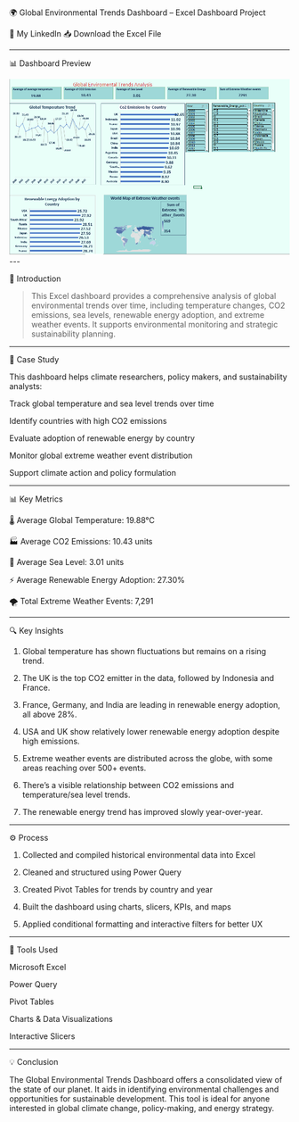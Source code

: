 

🌍 Global Environmental Trends Dashboard – Excel Dashboard Project

🔗 My LinkedIn
📥 Download the Excel File


---

📊 Dashboard Preview

<img src="https://github.com/ahmadyase1234/global-environmental-trends/blob/main/global%20environmental%20%20trends%20analysis.PNG" width="1000">
---

📝 Introduction

> This Excel dashboard provides a comprehensive analysis of global environmental trends over time, including temperature changes, CO2 emissions, sea levels, renewable energy adoption, and extreme weather events. It supports environmental monitoring and strategic sustainability planning.




---

🎯 Case Study

This dashboard helps climate researchers, policy makers, and sustainability analysts:

Track global temperature and sea level trends over time

Identify countries with high CO2 emissions

Evaluate adoption of renewable energy by country

Monitor global extreme weather event distribution

Support climate action and policy formulation



---

📊 Key Metrics

🌡️ Average Global Temperature: 19.88°C

🏭 Average CO2 Emissions: 10.43 units

🌊 Average Sea Level: 3.01 units

⚡ Average Renewable Energy Adoption: 27.30%

🌪️ Total Extreme Weather Events: 7,291



---

🔍 Key Insights

1. Global temperature has shown fluctuations but remains on a rising trend.


2. The UK is the top CO2 emitter in the data, followed by Indonesia and France.


3. France, Germany, and India are leading in renewable energy adoption, all above 28%.


4. USA and UK show relatively lower renewable energy adoption despite high emissions.


5. Extreme weather events are distributed across the globe, with some areas reaching over 500+ events.


6. There’s a visible relationship between CO2 emissions and temperature/sea level trends.


7. The renewable energy trend has improved slowly year-over-year.




---

⚙️ Process

1. Collected and compiled historical environmental data into Excel


2. Cleaned and structured using Power Query


3. Created Pivot Tables for trends by country and year


4. Built the dashboard using charts, slicers, KPIs, and maps


5. Applied conditional formatting and interactive filters for better UX




---

🧰 Tools Used

Microsoft Excel

Power Query

Pivot Tables

Charts & Data Visualizations

Interactive Slicers



---

💡 Conclusion

The Global Environmental Trends Dashboard offers a consolidated view of the state of our planet. It aids in identifying environmental challenges and opportunities for sustainable development. This tool is ideal for anyone interested in global climate change, policy-making, and energy strategy.

